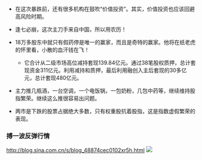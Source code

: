- 在这次暴跌前，还有很多机构在鼓吹“价值投资”。其实，价值投资也应该回避高风险时期。

- 逢七必崩，这次主刀手来自中国，所以用农历！

- 18万多股东中就只有假药停是唯一的赢家，而且是奇特的赢家。他将在纸老虎的怀里看，小散的血汗钱在飞！
  - 它合计从二级市场高位减持套现139.84亿元。通过38笔股权质押，总计套现资金311亿元。利用减持和质押，最后利用融创入主后套现的30多亿元，总计套现480亿元。

- 主力推几瓶酒，一台空调，一个电饭锅，一包奶粉，几包中药等，继续维持股指繁荣。继续这么推很容易出问题。
- 两市是下跌的股票占据绝大多数，只有权重股抗着股指，这是指数虚假繁荣的表现。

### 搏一波反弹行情
http://blog.sina.com.cn/s/blog_48874cec0102xr5h.html
![](http://s8.sinaimg.cn/middle/001klGbyzy7hZ0m0cnR17)
